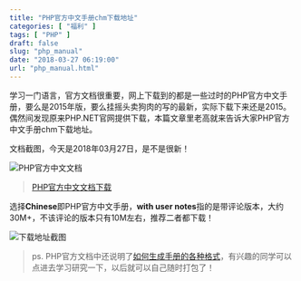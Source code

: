 ```yaml
---
title: "PHP官方中文手册chm下载地址"
categories: [ "福利" ]
tags: [ "PHP" ]
draft: false
slug: "php_manual"
date: "2018-03-27 06:19:00"
url: "php_manual.html"
---
```


学习一门语言，官方文档很重要，网上下载到的都是一些过时的PHP官方中文手册，要么是2015年版，要么挂摇头卖狗肉的写的最新，实际下载下来还是2015。偶然间发现原来PHP.NET官网提供下载，本篇文章里老高就来告诉大家PHP官方中文手册chm下载地址。


<!--more-->

文档截图，今天是2018年03月27日，是不是很新！

![PHP官方中文文档][1]


> [PHP官方中文文档下载][2]

选择**Chinese**即PHP官方中文手册，**with user notes**指的是带评论版本，大约30M+，不该评论的版本只有10M左右，推荐二者都下载！

![下载地址截图][3]

> ps. PHP官方文档中还说明了[如何生成手册的各种格式][4]，有兴趣的同学可以点进去学习研究一下，以后就可以自己随时打包了！


  [1]: https://blog.phpgao.com/usr/uploads/2018/03/3354529447.jpeg
  [2]: http://php.net/download-docs.php
  [3]: https://blog.phpgao.com/usr/uploads/2018/03/3164206.jpeg
  [4]: http://php.net/manual/zh/about.generate.php